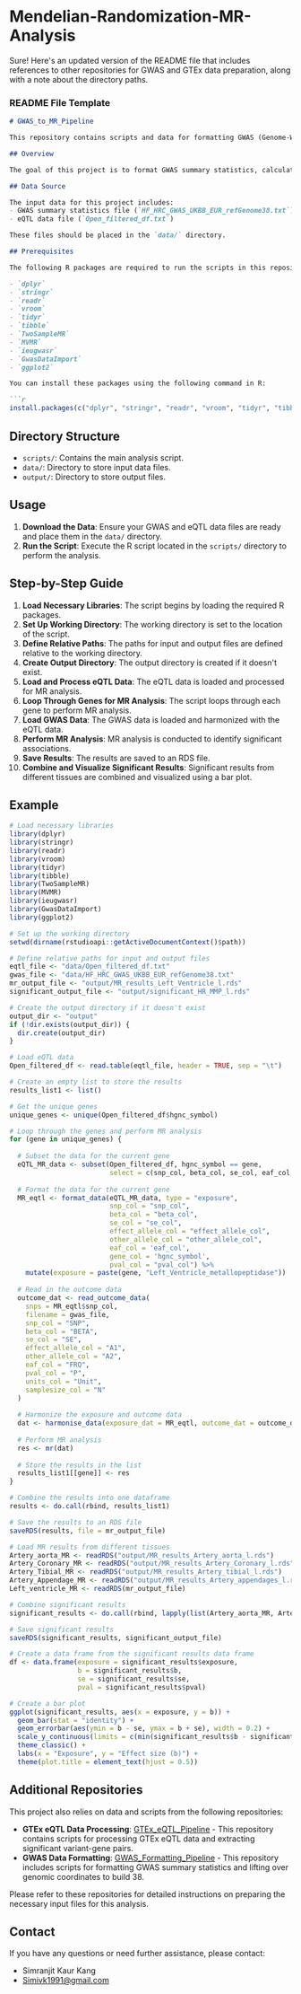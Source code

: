 # Mendelian-Randomization-MR-Analysis
Sure! Here's an updated version of the README file that includes references to other repositories for GWAS and GTEx data preparation, along with a note about the directory paths.

### README File Template

```markdown
# GWAS_to_MR_Pipeline

This repository contains scripts and data for formatting GWAS (Genome-Wide Association Study) summary statistics and performing Mendelian Randomization (MR) analysis using eQTL data.

## Overview

The goal of this project is to format GWAS summary statistics, calculate necessary metrics, lift over genomic coordinates to a consistent build (GRCh38), and perform MR analysis to identify significant associations between genetic variants and traits.

## Data Source

The input data for this project includes:
- GWAS summary statistics file (`HF_HRC_GWAS_UKBB_EUR_refGenome38.txt`)
- eQTL data file (`Open_filtered_df.txt`)

These files should be placed in the `data/` directory.

## Prerequisites

The following R packages are required to run the scripts in this repository:

- `dplyr`
- `stringr`
- `readr`
- `vroom`
- `tidyr`
- `tibble`
- `TwoSampleMR`
- `MVMR`
- `ieugwasr`
- `GwasDataImport`
- `ggplot2`

You can install these packages using the following command in R:

```r
install.packages(c("dplyr", "stringr", "readr", "vroom", "tidyr", "tibble", "TwoSampleMR", "MVMR", "ieugwasr", "GwasDataImport", "ggplot2"))
```

## Directory Structure

- `scripts/`: Contains the main analysis script.
- `data/`: Directory to store input data files.
- `output/`: Directory to store output files.

## Usage

1. **Download the Data**: Ensure your GWAS and eQTL data files are ready and place them in the `data/` directory.
2. **Run the Script**: Execute the R script located in the `scripts/` directory to perform the analysis.

## Step-by-Step Guide

1. **Load Necessary Libraries**: The script begins by loading the required R packages.
2. **Set Up Working Directory**: The working directory is set to the location of the script.
3. **Define Relative Paths**: The paths for input and output files are defined relative to the working directory.
4. **Create Output Directory**: The output directory is created if it doesn't exist.
5. **Load and Process eQTL Data**: The eQTL data is loaded and processed for MR analysis.
6. **Loop Through Genes for MR Analysis**: The script loops through each gene to perform MR analysis.
7. **Load GWAS Data**: The GWAS data is loaded and harmonized with the eQTL data.
8. **Perform MR Analysis**: MR analysis is conducted to identify significant associations.
9. **Save Results**: The results are saved to an RDS file.
10. **Combine and Visualize Significant Results**: Significant results from different tissues are combined and visualized using a bar plot.

## Example

```r
# Load necessary libraries
library(dplyr)
library(stringr)
library(readr)
library(vroom)
library(tidyr)
library(tibble)
library(TwoSampleMR)
library(MVMR)
library(ieugwasr)
library(GwasDataImport)
library(ggplot2)

# Set up the working directory
setwd(dirname(rstudioapi::getActiveDocumentContext()$path))

# Define relative paths for input and output files
eqtl_file <- "data/Open_filtered_df.txt"
gwas_file <- "data/HF_HRC_GWAS_UKBB_EUR_refGenome38.txt"
mr_output_file <- "output/MR_results_Left_Ventricle_l.rds"
significant_output_file <- "output/significant_HR_MMP_l.rds"

# Create the output directory if it doesn't exist
output_dir <- "output"
if (!dir.exists(output_dir)) {
  dir.create(output_dir)
}

# Load eQTL data
Open_filtered_df <- read.table(eqtl_file, header = TRUE, sep = "\t")

# Create an empty list to store the results
results_list1 <- list()

# Get the unique genes
unique_genes <- unique(Open_filtered_df$hgnc_symbol)

# Loop through the genes and perform MR analysis
for (gene in unique_genes) {
  
  # Subset the data for the current gene
  eQTL_MR_data <- subset(Open_filtered_df, hgnc_symbol == gene, 
                         select = c(snp_col, beta_col, se_col, eaf_col, pval_col, effect_allele_col, other_allele_col))
  
  # Format the data for the current gene
  MR_eqtl <- format_data(eQTL_MR_data, type = "exposure",
                         snp_col = "snp_col",
                         beta_col = "beta_col",
                         se_col = "se_col",
                         effect_allele_col = "effect_allele_col",
                         other_allele_col = "other_allele_col",
                         eaf_col = 'eaf_col',
                         gene_col = 'hgnc_symbol',
                         pval_col = "pval_col") %>%
    mutate(exposure = paste(gene, "Left_Ventricle_metallopeptidase"))
  
  # Read in the outcome data
  outcome_dat <- read_outcome_data(
    snps = MR_eqtl$snp_col,
    filename = gwas_file,
    snp_col = "SNP",
    beta_col = "BETA",
    se_col = "SE",
    effect_allele_col = "A1",
    other_allele_col = "A2",
    eaf_col = "FRQ",
    pval_col = "P",
    units_col = "Unit",
    samplesize_col = "N"
  )
  
  # Harmonize the exposure and outcome data
  dat <- harmonise_data(exposure_dat = MR_eqtl, outcome_dat = outcome_dat)
  
  # Perform MR analysis
  res <- mr(dat)
  
  # Store the results in the list
  results_list1[[gene]] <- res
}

# Combine the results into one dataframe
results <- do.call(rbind, results_list1)

# Save the results to an RDS file
saveRDS(results, file = mr_output_file)

# Load MR results from different tissues
Artery_aorta_MR <- readRDS("output/MR_results_Artery_aorta_l.rds")
Artery_Coronary_MR <- readRDS("output/MR_results_Artery_Coronary_l.rds")
Artery_Tibial_MR <- readRDS("output/MR_results_Artery_tibial_l.rds")
Artery_Appendage_MR <- readRDS("output/MR_results_Artery_appendages_l.rds")
Left_ventricle_MR <- readRDS(mr_output_file)

# Combine significant results
significant_results <- do.call(rbind, lapply(list(Artery_aorta_MR, Artery_Coronary_MR, Artery_Tibial_MR, Artery_Appendage_MR, Left_ventricle_MR), function(x) x[x$pval < 0.05, ]))

# Save significant results
saveRDS(significant_results, significant_output_file)

# Create a data frame from the significant results data frame
df <- data.frame(exposure = significant_results$exposure,
                 b = significant_results$b,
                 se = significant_results$se,
                 pval = significant_results$pval)

# Create a bar plot
ggplot(significant_results, aes(x = exposure, y = b)) +
  geom_bar(stat = "identity") +
  geom_errorbar(aes(ymin = b - se, ymax = b + se), width = 0.2) +
  scale_y_continuous(limits = c(min(significant_results$b - significant_results$se), max(significant_results$b + significant_results$se))) +
  theme_classic() +
  labs(x = "Exposure", y = "Effect size (b)") +
  theme(plot.title = element_text(hjust = 0.5))
```

## Additional Repositories

This project also relies on data and scripts from the following repositories:

- **GTEx eQTL Data Processing**: [GTEx_eQTL_Pipeline](https://github.com/SKVirk27/GTEx_eQTL_Pipeline) - This repository contains scripts for processing GTEx eQTL data and extracting significant variant-gene pairs.
- **GWAS Data Formatting**: [GWAS_Formatting_Pipeline](https://github.com/SKVirk27/MMP_GWAS_Formatting_38) - This repository includes scripts for formatting GWAS summary statistics and lifting over genomic coordinates to build 38.

Please refer to these repositories for detailed instructions on preparing the necessary input files for this analysis.

## Contact

If you have any questions or need further assistance, please contact:

- Simranjit Kaur Kang
- Simivk1991@gmail.com
```

